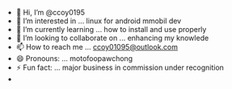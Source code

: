 - 👋 Hi, I’m @ccoy0195
- 👀 I’m interested in ... linux for android mmobil dev
- 🌱 I’m currently learning ... how to install and use properly
- 💞️ I’m looking to collaborate on ... enhancing my knowlede
- 📫 How to reach me ... ccoy01095@outlook.com
- 😄 Pronouns: ... motofoopawchong
- ⚡ Fun fact: ... major business in commission under recognition
- 

<!---
ccoy0195/ccoy0195 is a ✨ special ✨ repository because its `README.md` (this file) appears on your GitHub profile.
You can click the Preview link to take a look at your changes.
--->
